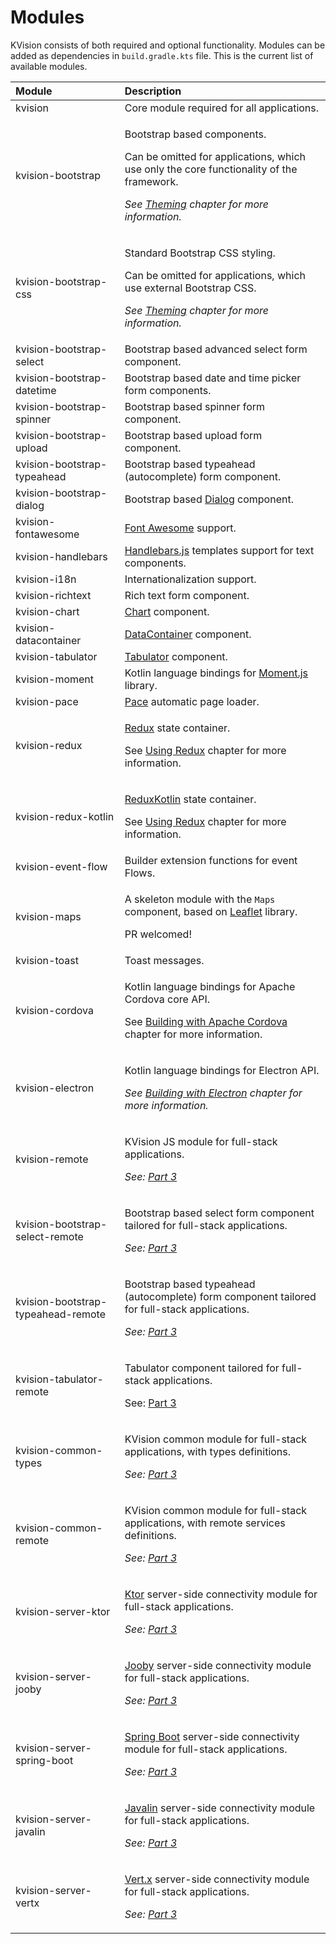 # Modules

KVision consists of both required and optional functionality. Modules can be added as dependencies in `build.gradle.kts` file. This is the current list of available modules.

<table>
  <thead>
    <tr>
      <th style="text-align:left">Module</th>
      <th style="text-align:left">Description</th>
    </tr>
  </thead>
  <tbody>
    <tr>
      <td style="text-align:left">kvision</td>
      <td style="text-align:left">Core module required for all applications.</td>
    </tr>
    <tr>
      <td style="text-align:left">kvision-bootstrap</td>
      <td style="text-align:left">
        <p>Bootstrap based components.</p>
        <p>Can be omitted for applications, which use only the core functionality
          of the framework.</p>
        <p><em>See</em>  <a href="themes.md"><em>Theming</em></a>  <em>chapter for more information.</em>
        </p>
      </td>
    </tr>
    <tr>
      <td style="text-align:left">kvision-bootstrap-css</td>
      <td style="text-align:left">
        <p>Standard Bootstrap CSS styling.</p>
        <p>Can be omitted for applications, which use external Bootstrap CSS.</p>
        <p><em>See</em>  <a href="themes.md"><em>Theming</em></a>  <em>chapter for more information.</em>
        </p>
      </td>
    </tr>
    <tr>
      <td style="text-align:left">kvision-bootstrap-select</td>
      <td style="text-align:left">Bootstrap based advanced select form component.</td>
    </tr>
    <tr>
      <td style="text-align:left">kvision-bootstrap-datetime</td>
      <td style="text-align:left">Bootstrap based date and time picker form components.</td>
    </tr>
    <tr>
      <td style="text-align:left">kvision-bootstrap-spinner</td>
      <td style="text-align:left">Bootstrap based spinner form component.</td>
    </tr>
    <tr>
      <td style="text-align:left">kvision-bootstrap-upload</td>
      <td style="text-align:left">Bootstrap based upload form component.</td>
    </tr>
    <tr>
      <td style="text-align:left">kvision-bootstrap-typeahead</td>
      <td style="text-align:left">Bootstrap based typeahead (autocomplete) form component.</td>
    </tr>
    <tr>
      <td style="text-align:left">kvision-bootstrap-dialog</td>
      <td style="text-align:left">Bootstrap based <a href="windows-and-modals.md#dialog-with-a-result">Dialog</a> component.</td>
    </tr>
    <tr>
      <td style="text-align:left">kvision-fontawesome</td>
      <td style="text-align:left"><a href="https://fontawesome.com">Font Awesome</a> support.</td>
    </tr>
    <tr>
      <td style="text-align:left">kvision-handlebars</td>
      <td style="text-align:left"><a href="https://handlebarsjs.com/">Handlebars.js</a> templates support
        for text components.</td>
    </tr>
    <tr>
      <td style="text-align:left">kvision-i18n</td>
      <td style="text-align:left">Internationalization support.</td>
    </tr>
    <tr>
      <td style="text-align:left">kvision-richtext</td>
      <td style="text-align:left">Rich text form component.</td>
    </tr>
    <tr>
      <td style="text-align:left">kvision-chart</td>
      <td style="text-align:left"><a href="../part-2-advanced-features/charts.md">Chart</a> component.</td>
    </tr>
    <tr>
      <td style="text-align:left">kvision-datacontainer</td>
      <td style="text-align:left"><a href="../part-2-advanced-features/data-container.md">DataContainer</a> component.</td>
    </tr>
    <tr>
      <td style="text-align:left">kvision-tabulator</td>
      <td style="text-align:left"><a href="../part-2-advanced-features/tabulator-tables.md">Tabulator</a> component.</td>
    </tr>
    <tr>
      <td style="text-align:left">kvision-moment</td>
      <td style="text-align:left">Kotlin language bindings for <a href="https://momentjs.com/">Moment.js</a> library.</td>
    </tr>
    <tr>
      <td style="text-align:left">kvision-pace</td>
      <td style="text-align:left"><a href="https://github.hubspot.com/pace/docs/welcome/">Pace</a> automatic
        page loader.</td>
    </tr>
    <tr>
      <td style="text-align:left">kvision-redux</td>
      <td style="text-align:left">
        <p><a href="https://redux.js.org/">Redux</a> state container.</p>
        <p>See <a href="../part-2-advanced-features/using-redux.md">Using Redux</a> chapter
          for more information.</p>
      </td>
    </tr>
    <tr>
      <td style="text-align:left">kvision-redux-kotlin</td>
      <td style="text-align:left">
        <p><a href="https://reduxkotlin.org/">ReduxKotlin</a> state container.</p>
        <p>See <a href="../part-2-advanced-features/using-redux.md">Using Redux</a> chapter
          for more information.</p>
      </td>
    </tr>
    <tr>
      <td style="text-align:left">kvision-event-flow</td>
      <td style="text-align:left">Builder extension functions for event Flows.</td>
    </tr>
    <tr>
      <td style="text-align:left">kvision-maps</td>
      <td style="text-align:left">
        <p>A skeleton module with the <code>Maps</code> component, based on <a href="https://leafletjs.com/">Leaflet</a> library.</p>
        <p>PR welcomed!</p>
      </td>
    </tr>
    <tr>
      <td style="text-align:left">kvision-toast</td>
      <td style="text-align:left">Toast messages.</td>
    </tr>
    <tr>
      <td style="text-align:left">kvision-cordova</td>
      <td style="text-align:left">
        <p>Kotlin language bindings for Apache Cordova core API.</p>
        <p>See <a href="../part-2-advanced-features/building-with-apache-cordova.md">Building with Apache Cordova</a> chapter
          for more information.</p>
      </td>
    </tr>
    <tr>
      <td style="text-align:left">kvision-electron</td>
      <td style="text-align:left">
        <p>Kotlin language bindings for Electron API.</p>
        <p><em>See</em>  <a href="../part-2-advanced-features/building-with-electron.md"><em>Building with Electron</em></a>  <em>chapter for more information.</em>
        </p>
      </td>
    </tr>
    <tr>
      <td style="text-align:left">kvision-remote</td>
      <td style="text-align:left">
        <p>KVision JS module for full-stack applications.</p>
        <p><em>See:</em>  <a href="https://kvision.gitbook.io/kvision-guide/part-3-server-side-interface"><em>Part 3</em></a><em>&#x200B;</em>
        </p>
      </td>
    </tr>
    <tr>
      <td style="text-align:left">kvision-bootstrap-select-remote</td>
      <td style="text-align:left">
        <p>Bootstrap based select form component tailored for full-stack applications.</p>
        <p><em>See:</em>  <a href="https://kvision.gitbook.io/kvision-guide/part-3-server-side-interface"><em>Part 3</em></a><em>&#x200B;</em>
        </p>
      </td>
    </tr>
    <tr>
      <td style="text-align:left">kvision-bootstrap-typeahead-remote</td>
      <td style="text-align:left">
        <p>Bootstrap based typeahead (autocomplete) form component tailored for full-stack
          applications.</p>
        <p><em>See:</em>  <a href="https://kvision.gitbook.io/kvision-guide/part-3-server-side-interface"><em>Part 3</em></a><em>&#x200B;</em>
        </p>
      </td>
    </tr>
    <tr>
      <td style="text-align:left">kvision-tabulator-remote</td>
      <td style="text-align:left">
        <p>Tabulator component tailored for full-stack applications.</p>
        <p>See: <a href="../part-3-server-side-interface/">Part 3</a>
        </p>
      </td>
    </tr>
    <tr>
      <td style="text-align:left">kvision-common-types</td>
      <td style="text-align:left">
        <p>KVision common module for full-stack applications, with types definitions.</p>
        <p><em>See:</em>  <a href="https://kvision.gitbook.io/kvision-guide/part-3-server-side-interface"><em>Part 3</em></a><em>&#x200B;</em>
        </p>
      </td>
    </tr>
    <tr>
      <td style="text-align:left">kvision-common-remote</td>
      <td style="text-align:left">
        <p>KVision common module for full-stack applications, with remote services
          definitions.</p>
        <p><em>See:</em>  <a href="https://kvision.gitbook.io/kvision-guide/part-3-server-side-interface"><em>Part 3</em></a>
        </p>
      </td>
    </tr>
    <tr>
      <td style="text-align:left">kvision-server-ktor</td>
      <td style="text-align:left">
        <p><a href="https://ktor.io/">Ktor</a> server-side connectivity module for
          full-stack applications.</p>
        <p><em>See:</em>  <a href="../part-3-server-side-interface/"><em>Part 3</em></a>
        </p>
      </td>
    </tr>
    <tr>
      <td style="text-align:left">kvision-server-jooby</td>
      <td style="text-align:left">
        <p><a href="https://jooby.io">Jooby</a> server-side connectivity module for
          full-stack applications.</p>
        <p><em>See:</em>  <a href="../part-3-server-side-interface/"><em>Part 3</em></a>
        </p>
      </td>
    </tr>
    <tr>
      <td style="text-align:left">kvision-server-spring-boot</td>
      <td style="text-align:left">
        <p><a href="https://spring.io/projects/spring-boot">Spring Boot</a> server-side
          connectivity module for full-stack applications.</p>
        <p><em>See:</em>  <a href="../part-3-server-side-interface/"><em>Part 3</em></a>
        </p>
      </td>
    </tr>
    <tr>
      <td style="text-align:left">kvision-server-javalin</td>
      <td style="text-align:left">
        <p><a href="https://javalin.io">Javalin</a> server-side connectivity module
          for full-stack applications.</p>
        <p><em>See:</em>  <a href="../part-3-server-side-interface/"><em>Part 3</em></a>
        </p>
      </td>
    </tr>
    <tr>
      <td style="text-align:left">kvision-server-vertx</td>
      <td style="text-align:left">
        <p><a href="https://vertx.io">Vert.x</a> server-side connectivity module for
          full-stack applications.</p>
        <p><em>See:</em>  <a href="../part-3-server-side-interface/"><em>Part 3</em></a>
        </p>
      </td>
    </tr>
  </tbody>
</table>